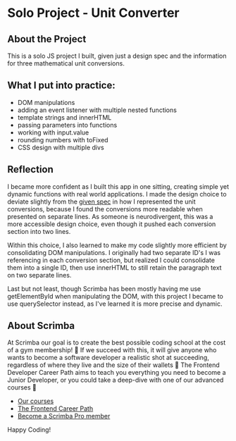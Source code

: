 # Solo Project - Unit Converter

## About the Project

This is a solo JS project I built, given just a design spec and the information for three mathematical unit conversions. 

## What I put into practice:

- DOM manipulations
- adding an event listener with multiple nested functions
- template strings and innerHTML
- passing parameters into functions
- working with input.value
- rounding numbers with toFixed
- CSS design with multiple divs

## Reflection

I became more confident as I built this app in one sitting, creating simple yet dynamic functions with real world applications. I made the design choice to deviate slightly from the [given spec](https://www.figma.com/file/cqtGul0V8RFXY4vTcIv1Kc/Unit-Conversion?node-id=0%3A1) in how I represented the unit conversions, because I found the conversions more readable when presented on separate lines. As someone is neurodivergent, this was a more accessible design choice, even though it pushed each conversion section into two lines.

Within this choice, I also learned to make my code slightly more efficient by consolidating DOM manipulations. I originally had two separate ID's I was referencing in each conversion section, but realized I could consolidate them into a single ID, then use innerHTML to still retain the paragraph text on two separate lines.

Last but not least, though Scrimba has been mostly having me use getElementById when manipulating the DOM, with this project I became to use querySelector instead, as I've learned it is more precise and dynamic. 

## About Scrimba

At Scrimba our goal is to create the best possible coding school at the cost of a gym membership! 💜
If we succeed with this, it will give anyone who wants to become a software developer a realistic shot at succeeding, regardless of where they live and the size of their wallets 🎉
The Frontend Developer Career Path aims to teach you everything you need to become a Junior Developer, or you could take a deep-dive with one of our advanced courses 🚀

- [Our courses](https://scrimba.com/allcourses)
- [The Frontend Career Path](https://scrimba.com/learn/frontend)
- [Become a Scrimba Pro member](https://scrimba.com/pricing)

Happy Coding!
